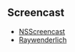 ## Screencast

* [NSScreencast](http://nsscreencast.com/)
* [Raywenderlich](http://www.raywenderlich.com/videos)
